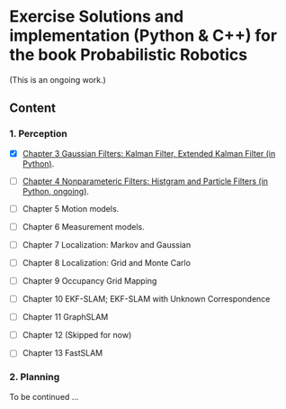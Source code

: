 # Exercise Solutions and implementation (Python & C++) for the book Probabilistic Robotics
(This is an ongoing work.)
## Content

### 1. Perception

- [x] [Chapter 3 Gaussian Filters: Kalman Filter, Extended Kalman Filter (in Python)](gaussian_filters/).

- [ ] [Chapter 4 Nonparameteric Filters: Histgram and Particle Filters (in Python, ongoing)](nonparam_filters/).
- [ ] Chapter 5 Motion models.
- [ ] Chapter 6 Measurement models.

- [ ] Chapter 7 Localization: Markov and Gaussian
- [ ] Chapter 8 Localization: Grid and Monte Carlo
- [ ] Chapter 9 Occupancy Grid Mapping
- [ ] Chapter 10 EKF-SLAM; EKF-SLAM with Unknown Correspondence
- [ ] Chapter 11 GraphSLAM
- [ ] Chapter 12 (Skipped for now)
- [ ] Chapter 13 FastSLAM

### 2. Planning

To be continued ...

